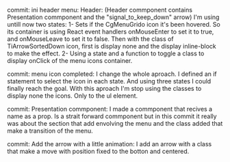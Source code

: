 commit: ini header menu:
Header: (Header commponent contains Presentation commponent and the "signal_to_keep_down" arrow)
    I'm using untill now two states:
        1- Sets if the CgMenuGrido icon it's  been hovered.
            So its container is using React event handlers onMouseEnter to set it to true, and onMouseLeave to set it to false. Then with the class of TiArrowSortedDown icon, first is display none and the display inline-block to make the effect.
        2- Using a state and a function to toggle a class to display onClick of the  menu icons container.

commit: menu icon completed:
    I change the whole aproach. I defined an if statement to select the icon in each state. And using three states I could finally reach the goal.
    With this aproach I'm stop using the classes to display none the icons. Only to the ul element.

commit: Presentation commponent:
    I made a commponent that recives a name as a prop. Is a strait forward commponent but in this commit it really was about the section that add envolving the menu and the class added that make a transition of the menu.

commit: Add the arrow with a little animation:
    I add an arrow with a class that make a move with position fixed to the botton and centered.
